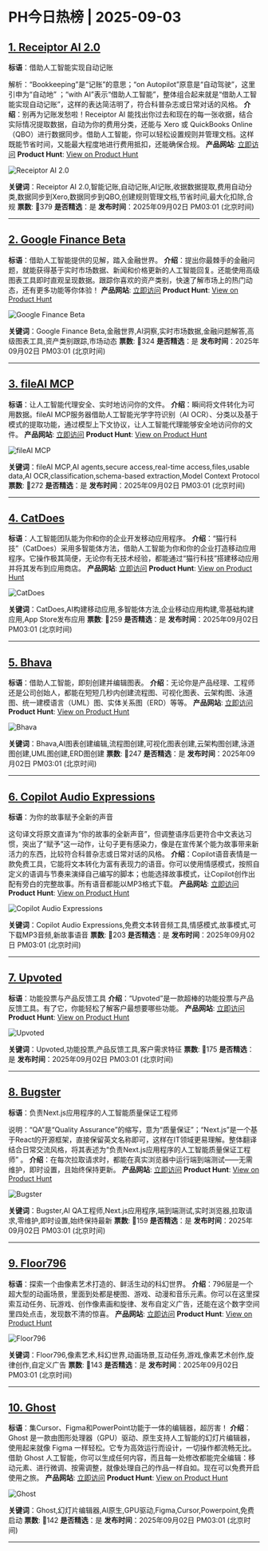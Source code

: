 # PH今日热榜 | 2025-09-03

## [1. Receiptor AI 2.0](https://www.producthunt.com/products/receiptor-ai?utm_campaign=producthunt-api&utm_medium=api-v2&utm_source=Application%3A+dev+%28ID%3A+189358%29)
**标语**：借助人工智能实现自动记账

解析：“Bookkeeping”是“记账”的意思；“on Autopilot”原意是“自动驾驶”，这里引申为“自动地” ；“with AI”表示“借助人工智能”，整体组合起来就是“借助人工智能实现自动记账”，这样的表达简洁明了，符合科普杂志或日常对话的风格。
**介绍**：别再为记账发愁啦！Receiptor AI 能找出你过去和现在的每一张收据，结合实际情况提取数据，自动为你的费用分类，还能与 Xero 或 QuickBooks Online（QBO）进行数据同步。借助人工智能，你可以轻松设置规则并管理文档。这样既能节省时间，又能最大程度地进行费用抵扣，还能确保合规。
**产品网站**: [立即访问](https://www.producthunt.com/r/4UPC44XHX3NCST?utm_campaign=producthunt-api&utm_medium=api-v2&utm_source=Application%3A+dev+%28ID%3A+189358%29)
**Product Hunt**: [View on Product Hunt](https://www.producthunt.com/products/receiptor-ai?utm_campaign=producthunt-api&utm_medium=api-v2&utm_source=Application%3A+dev+%28ID%3A+189358%29)

![Receiptor AI 2.0](https://ph-files.imgix.net/a6ab8123-ca63-48ad-b938-919eb7b536cf.png?auto=format)

**关键词**：Receiptor AI 2.0,智能记账,自动记账,AI记账,收据数据提取,费用自动分类,数据同步到Xero,数据同步到QBO,创建规则管理文档,节省时间,最大化扣除,合规
**票数**: 🔺379
**是否精选**：是
**发布时间**：2025年09月02日 PM03:01 (北京时间)

---

## [2. Google Finance Beta](https://www.producthunt.com/products/google?utm_campaign=producthunt-api&utm_medium=api-v2&utm_source=Application%3A+dev+%28ID%3A+189358%29)
**标语**：借助人工智能提供的见解，踏入金融世界。
**介绍**：提出你最棘手的金融问题，就能获得基于实时市场数据、新闻和价格更新的人工智能回复。还能使用高级图表工具即时直观呈现数据。跟踪你喜欢的资产类别，快速了解市场上的热门动态，还有更多功能等你体验！
**产品网站**: [立即访问](https://www.producthunt.com/r/7UAKO45LYHJCQD?utm_campaign=producthunt-api&utm_medium=api-v2&utm_source=Application%3A+dev+%28ID%3A+189358%29)
**Product Hunt**: [View on Product Hunt](https://www.producthunt.com/products/google?utm_campaign=producthunt-api&utm_medium=api-v2&utm_source=Application%3A+dev+%28ID%3A+189358%29)

![Google Finance Beta](https://ph-files.imgix.net/fb9f7ceb-fcae-4cf8-8a5c-5d7d82a3338e.png?auto=format)

**关键词**：Google Finance Beta,金融世界,AI洞察,实时市场数据,金融问题解答,高级图表工具,资产类别跟踪,市场动态
**票数**: 🔺324
**是否精选**：是
**发布时间**：2025年09月02日 PM03:01 (北京时间)

---

## [3. fileAI MCP](https://www.producthunt.com/products/fileai-ai-ocr?utm_campaign=producthunt-api&utm_medium=api-v2&utm_source=Application%3A+dev+%28ID%3A+189358%29)
**标语**：让人工智能代理安全、实时地访问你的文件。
**介绍**：瞬间将文件转化为可用数据。fileAI MCP服务器借助人工智能光学字符识别（AI OCR）、分类以及基于模式的提取功能，通过模型上下文协议，让人工智能代理能够安全地访问你的文件。
**产品网站**: [立即访问](https://www.producthunt.com/r/BPT5TVWDVZUJ7P?utm_campaign=producthunt-api&utm_medium=api-v2&utm_source=Application%3A+dev+%28ID%3A+189358%29)
**Product Hunt**: [View on Product Hunt](https://www.producthunt.com/products/fileai-ai-ocr?utm_campaign=producthunt-api&utm_medium=api-v2&utm_source=Application%3A+dev+%28ID%3A+189358%29)

![fileAI MCP](https://ph-files.imgix.net/a69f3cf8-7a9f-4036-a539-cccdee76dcfc.png?auto=format)

**关键词**：fileAI MCP,AI agents,secure access,real-time access,files,usable data,AI OCR,classification,schema-based extraction,Model Context Protocol
**票数**: 🔺272
**是否精选**：是
**发布时间**：2025年09月02日 PM03:01 (北京时间)

---

## [4. CatDoes](https://www.producthunt.com/products/catdoes-2?utm_campaign=producthunt-api&utm_medium=api-v2&utm_source=Application%3A+dev+%28ID%3A+189358%29)
**标语**：人工智能团队能为你和你的企业开发移动应用程序。
**介绍**：“猫行科技”（CatDoes）采用多智能体方法，借助人工智能为你和你的企业打造移动应用程序。它操作极其简便，无论你有无技术经验，都能通过“猫行科技”搭建移动应用并将其发布到应用商店。
**产品网站**: [立即访问](https://www.producthunt.com/r/HUV3RWPX5QWK7X?utm_campaign=producthunt-api&utm_medium=api-v2&utm_source=Application%3A+dev+%28ID%3A+189358%29)
**Product Hunt**: [View on Product Hunt](https://www.producthunt.com/products/catdoes-2?utm_campaign=producthunt-api&utm_medium=api-v2&utm_source=Application%3A+dev+%28ID%3A+189358%29)

![CatDoes](https://ph-files.imgix.net/5abe7520-2557-4287-9399-4d95a10a63fa.jpeg?auto=format)

**关键词**：CatDoes,AI构建移动应用,多智能体方法,企业移动应用构建,零基础构建应用,App Store发布应用
**票数**: 🔺259
**是否精选**：是
**发布时间**：2025年09月02日 PM03:01 (北京时间)

---

## [5. Bhava](https://www.producthunt.com/products/bhava?utm_campaign=producthunt-api&utm_medium=api-v2&utm_source=Application%3A+dev+%28ID%3A+189358%29)
**标语**：借助人工智能，即刻创建并编辑图表。
**介绍**：无论你是产品经理、工程师还是公司创始人，都能在短短几秒内创建流程图、可视化图表、云架构图、泳道图、统一建模语言（UML）图、实体关系图（ERD）等等。
**产品网站**: [立即访问](https://www.producthunt.com/r/YKNBZTADBPGNOJ?utm_campaign=producthunt-api&utm_medium=api-v2&utm_source=Application%3A+dev+%28ID%3A+189358%29)
**Product Hunt**: [View on Product Hunt](https://www.producthunt.com/products/bhava?utm_campaign=producthunt-api&utm_medium=api-v2&utm_source=Application%3A+dev+%28ID%3A+189358%29)

![Bhava](https://ph-files.imgix.net/b262e707-e2af-4001-8072-fea859871330.png?auto=format)

**关键词**：Bhava,AI图表创建编辑,流程图创建,可视化图表创建,云架构图创建,泳道图创建,UML图创建,ERD图创建
**票数**: 🔺247
**是否精选**：是
**发布时间**：2025年09月02日 PM03:01 (北京时间)

---

## [6. Copilot Audio Expressions](https://www.producthunt.com/products/the-new-microsoft-copilot?utm_campaign=producthunt-api&utm_medium=api-v2&utm_source=Application%3A+dev+%28ID%3A+189358%29)
**标语**：为你的故事赋予全新的声音

这句译文将原文直译为“你的故事的全新声音”，但调整语序后更符合中文表达习惯，突出了“赋予”这一动作，让句子更有感染力，像是在宣传某个能为故事带来新活力的东西，比较符合科普杂志或日常对话的风格。
**介绍**：Copilot语音表情是一款免费工具，它能将文本转化为富有表现力的语音。你可以使用情感模式，按照自定义的语调与节奏来演绎自己编写的脚本；也能选择故事模式，让Copilot创作出配有旁白的完整故事。所有语音都能以MP3格式下载。
**产品网站**: [立即访问](https://www.producthunt.com/r/EJDCQHU2JLUBPJ?utm_campaign=producthunt-api&utm_medium=api-v2&utm_source=Application%3A+dev+%28ID%3A+189358%29)
**Product Hunt**: [View on Product Hunt](https://www.producthunt.com/products/the-new-microsoft-copilot?utm_campaign=producthunt-api&utm_medium=api-v2&utm_source=Application%3A+dev+%28ID%3A+189358%29)

![Copilot Audio Expressions](https://ph-files.imgix.net/06ff61f4-9be9-4578-af11-48da180f1d66.png?auto=format)

**关键词**：Copilot Audio Expressions,免费文本转音频工具,情感模式,故事模式,可下载MP3音频,新故事语音
**票数**: 🔺203
**是否精选**：是
**发布时间**：2025年09月02日 PM03:01 (北京时间)

---

## [7. Upvoted](https://www.producthunt.com/products/upvoted-3?utm_campaign=producthunt-api&utm_medium=api-v2&utm_source=Application%3A+dev+%28ID%3A+189358%29)
**标语**：功能投票与产品反馈工具
**介绍**：“Upvoted”是一款超棒的功能投票与产品反馈工具。有了它，你能轻松了解客户最想要哪些功能。
**产品网站**: [立即访问](https://www.producthunt.com/r/CLMSIFPDPAJ7BI?utm_campaign=producthunt-api&utm_medium=api-v2&utm_source=Application%3A+dev+%28ID%3A+189358%29)
**Product Hunt**: [View on Product Hunt](https://www.producthunt.com/products/upvoted-3?utm_campaign=producthunt-api&utm_medium=api-v2&utm_source=Application%3A+dev+%28ID%3A+189358%29)

![Upvoted](https://ph-files.imgix.net/dd271f8f-5c92-443b-bd91-d20620b067ae.png?auto=format)

**关键词**：Upvoted,功能投票,产品反馈工具,客户需求特征
**票数**: 🔺175
**是否精选**：是
**发布时间**：2025年09月02日 PM03:01 (北京时间)

---

## [8. Bugster](https://www.producthunt.com/products/bugster?utm_campaign=producthunt-api&utm_medium=api-v2&utm_source=Application%3A+dev+%28ID%3A+189358%29)
**标语**：负责Next.js应用程序的人工智能质量保证工程师

说明：“QA”是“Quality Assurance”的缩写，意为“质量保证”；“Next.js”是一个基于React的开源框架，直接保留英文名称即可，这样在IT领域更易理解。整体翻译结合日常交流风格，将其表述为“负责Next.js应用程序的人工智能质量保证工程师” 。
**介绍**：在每次拉取请求时，都能在真实浏览器中运行端到端测试——无需维护，即时设置，且始终保持更新。
**产品网站**: [立即访问](https://www.producthunt.com/r/6R5O6VTE2N6VMY?utm_campaign=producthunt-api&utm_medium=api-v2&utm_source=Application%3A+dev+%28ID%3A+189358%29)
**Product Hunt**: [View on Product Hunt](https://www.producthunt.com/products/bugster?utm_campaign=producthunt-api&utm_medium=api-v2&utm_source=Application%3A+dev+%28ID%3A+189358%29)

![Bugster](https://ph-files.imgix.net/4f2eec93-59af-41a8-a95b-2c237001f7e8.png?auto=format)

**关键词**：Bugster,AI QA工程师,Next.js应用程序,端到端测试,实时浏览器,拉取请求,零维护,即时设置,始终保持最新
**票数**: 🔺159
**是否精选**：是
**发布时间**：2025年09月02日 PM03:01 (北京时间)

---

## [9. Floor796](https://www.producthunt.com/products/floor796?utm_campaign=producthunt-api&utm_medium=api-v2&utm_source=Application%3A+dev+%28ID%3A+189358%29)
**标语**：探索一个由像素艺术打造的、鲜活生动的科幻世界。
**介绍**：796层是一个超大型的动画场景，里面到处都是梗图、游戏、动漫和音乐元素。你可以在这里探索互动任务、玩游戏、创作像素画和旋律、发布自定义广告，还能在这个数字空间里四处点击，发现数不清的惊喜。
**产品网站**: [立即访问](https://www.producthunt.com/r/F4C7AZNDWLBYDN?utm_campaign=producthunt-api&utm_medium=api-v2&utm_source=Application%3A+dev+%28ID%3A+189358%29)
**Product Hunt**: [View on Product Hunt](https://www.producthunt.com/products/floor796?utm_campaign=producthunt-api&utm_medium=api-v2&utm_source=Application%3A+dev+%28ID%3A+189358%29)

![Floor796](https://ph-files.imgix.net/53226d5b-6922-4581-8486-d6123e9a72a1.jpeg?auto=format)

**关键词**：Floor796,像素艺术,科幻世界,动画场景,互动任务,游戏,像素艺术创作,旋律创作,自定义广告
**票数**: 🔺143
**是否精选**：是
**发布时间**：2025年09月02日 PM03:01 (北京时间)

---

## [10. Ghost](https://www.producthunt.com/products/ghost-6?utm_campaign=producthunt-api&utm_medium=api-v2&utm_source=Application%3A+dev+%28ID%3A+189358%29)
**标语**：集Cursor、Figma和PowerPoint功能于一体的编辑器，超厉害！
**介绍**：Ghost 是一款由图形处理器（GPU）驱动、原生支持人工智能的幻灯片编辑器，使用起来就像 Figma 一样轻松。它专为高效运行而设计，一切操作都流畅无比。借助 Ghost 人工智能，你可以生成任何内容，而且每一处修改都能完全编辑：移动元素、进行微调、按需调整，就像处理自己的作品一样自如。现在可以免费开启使用之旅。
**产品网站**: [立即访问](https://www.producthunt.com/r/PKFA73VMJXTIKT?utm_campaign=producthunt-api&utm_medium=api-v2&utm_source=Application%3A+dev+%28ID%3A+189358%29)
**Product Hunt**: [View on Product Hunt](https://www.producthunt.com/products/ghost-6?utm_campaign=producthunt-api&utm_medium=api-v2&utm_source=Application%3A+dev+%28ID%3A+189358%29)

![Ghost](https://ph-files.imgix.net/e1c64ab8-dd4d-4320-ab93-17d58b4dbed2.png?auto=format)

**关键词**：Ghost,幻灯片编辑器,AI原生,GPU驱动,Figma,Cursor,Powerpoint,免费启动
**票数**: 🔺142
**是否精选**：是
**发布时间**：2025年09月02日 PM03:01 (北京时间)

---


